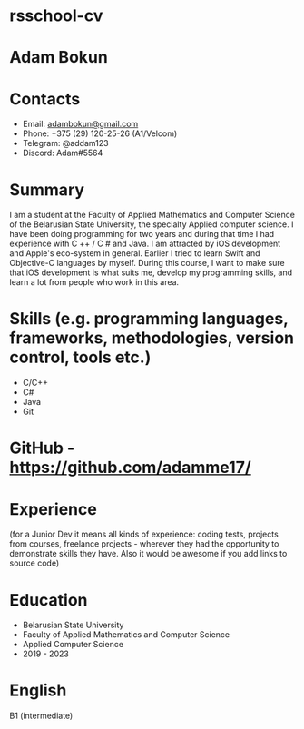 # rsschool-cv
# Adam Bokun
# Contacts
* Email: adambokun@gmail.com 
* Phone: +375 (29) 120-25-26 (A1/Velcom)
* Telegram: @addam123
* Discord: Adam#5564  
# Summary 
I am a student at the Faculty of Applied Mathematics and Computer Science of the Belarusian State University, the specialty Applied computer science. I have been doing programming for two years and during that time I had experience with C ++ / C # and Java. I am attracted by iOS development and Apple's eco-system in general. Earlier I tried to learn Swift and Objective-C languages by myself. During this course, I want to make sure that iOS development is what suits me, develop my programming skills, and learn a lot from people who work in this area.
# Skills (e.g. programming languages, frameworks, methodologies, version control, tools etc.)
* C/C++
* C#
* Java
* Git
# GitHub - https://github.com/adamme17/
# Experience
(for a Junior Dev it means all kinds of experience: coding tests, projects from courses,
freelance projects - wherever they had the opportunity to demonstrate skills they have.
Also it would be awesome if you add links to source code)
# Education 
* Belarusian State University
* Faculty of Applied Mathematics and Computer Science
* Applied Computer Science
* 2019 - 2023
# English
B1 (intermediate)
